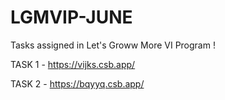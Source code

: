 # LGMVIP-JUNE
Tasks assigned in Let's Groww More VI Program !

TASK 1 - https://vijks.csb.app/

TASK 2 - https://bqyyq.csb.app/
